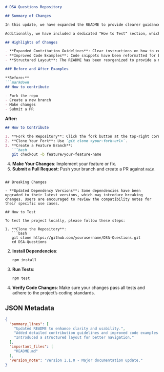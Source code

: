 ```markdown
# DSA Questions Repository

## Summary of Changes

In this update, we have expanded the README to provide clearer guidance for users and contributors. The enhancements include detailed sections on how to contribute, improved formatting for code examples, and a more structured layout that facilitates easier navigation. This is aimed at improving the overall user experience and making it simpler for new developers to engage with the project.

Additionally, we have included a dedicated "How to Test" section, which outlines the steps required to verify the integrity of your local setup. This ensures that contributors can easily validate their changes and maintain the quality of the codebase. Overall, these modifications serve to enhance the documentation's clarity and usability, aligning with our commitment to fostering an inclusive and productive community.

## Highlights of Changes

- **Expanded Contribution Guidelines**: Clear instructions on how to contribute to the project, including code standards and submission processes.
- **Improved Code Examples**: Code snippets have been reformatted for better readability, showcasing how to implement various data structures and algorithms.
- **Structured Layout**: The README has been reorganized to provide a more intuitive flow, making it easier to find relevant information.

### Before and After Examples

**Before:**
```markdown
## How to contribute

- Fork the repo
- Create a new branch
- Make changes
- Submit a PR
```

**After:**
```markdown
## How to Contribute

1. **Fork the Repository**: Click the fork button at the top-right corner.
2. **Clone Your Fork**: Use `git clone <your-fork-url>`.
3. **Create a Feature Branch**: 
   ```bash
   git checkout -b feature/your-feature-name
   ```
4. **Make Your Changes**: Implement your feature or fix.
5. **Submit a Pull Request**: Push your branch and create a PR against `main`.
```

## Breaking Changes

- **Updated Dependency Versions**: Some dependencies have been upgraded to their latest versions, which may introduce breaking changes. Users are encouraged to review the compatibility notes for their specific use cases.

## How to Test

To test the project locally, please follow these steps:

1. **Clone the Repository**:
   ```bash
   git clone https://github.com/yourusername/DSA-Questions.git
   cd DSA-Questions
   ```

2. **Install Dependencies**:
   ```bash
   npm install
   ```

3. **Run Tests**:
   ```bash
   npm test
   ```

4. **Verify Code Changes**: Make sure your changes pass all tests and adhere to the project’s coding standards.

## JSON Metadata
```json
{
  "summary_lines": [
    "Updated README to enhance clarity and usability.",
    "Added detailed contribution guidelines and improved code examples.",
    "Introduced a structured layout for better navigation."
  ],
  "important_files": [
    "README.md"
  ],
  "version_note": "Version 1.1.0 - Major documentation update."
}
```
```